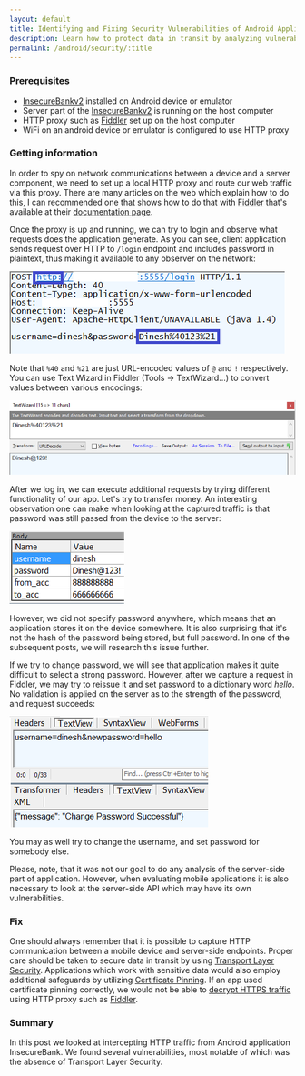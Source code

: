 ```yaml
---
layout: default
title: Identifying and Fixing Security Vulnerabilities of Android Applications - Protecting Data in Transit
description: Learn how to protect data in transit by analyzing vulnerable Android application
permalink: /android/security/:title
---
```


### Prerequisites

* [InsecureBankv2](https://github.com/dineshshetty/Android-InsecureBankv2) installed on Android device or emulator
* Server part of the [InsecureBankv2](https://github.com/dineshshetty/Android-InsecureBankv2) is running on the host computer
* HTTP proxy such as [Fiddler](http://www.telerik.com/fiddler) set up on the host computer
* WiFi on an android device or emulator is configured to use HTTP proxy 

### Getting information

In order to spy on network communications between a device and a server component, we need to set up a local HTTP proxy and route our web traffic via this proxy. There are many articles on the web which explain how to do this, I can recommended one that shows how to do that with [Fiddler](http://www.telerik.com/fiddler) that's available at their [documentation page](http://docs.telerik.com/fiddler/Configure-Fiddler/Tasks/ConfigureForAndroid).

Once the proxy is up and running, we can try to login and observe what requests does the application generate. As you can see, client application sends request over HTTP to `/login` endpoint and includes password in plaintext, thus making it available to any observer on the network: 

![Request to login endpoint from InsecureBank application is being sent over HTTP with password in plaintext](/images/android-login-request-as-seen-in-Fiddler.PNG)

Note that `%40` and `%21` are just URL-encoded values of `@` and `!` respectively. You can use Text Wizard in Fiddler (Tools -> TextWizard...) to convert values between various encodings: 

![Using Text Wizard in Fiddler to decode URL-encoded data](/images/android-fiddler-text-wizard.PNG)

After we log in, we can execute additional requests by trying different functionality of our app. Let's try to transfer money. An interesting observation one can make when looking at the captured traffic is that password was still passed from the device to the server: 

![Request to get accounts endpoint from InsecureBank application contains user's password](/images/android-transfer-request-as-seen-in-Fiddler.PNG)

However, we did not specify password anywhere, which means that an application stores it on the device somewhere. It is also surprising that it's not the hash of the password being stored, but full password. In one of the subsequent posts, we will research this issue further.

If we try to change password, we will see that application makes it quite difficult to select a strong password. However, after we capture a request in Fiddler, we may try to reissue it and set password to a dictionary word _hello_. No validation is applied on the server as to the strength of the password, and request succeeds: 

![Request to change password endpoint as seen in Fiddler](/images/android-change-password-request-as-seen-in-fiddler.PNG)

You may as well try to change the username, and set password for somebody else. 

Please, note, that it was not our goal to do any analysis of the server-side part of application. However, when evaluating mobile applications it is also necessary to look at the server-side API which may have its own vulnerabilities.

### Fix

One should always remember that it is possible to capture HTTP communication between a mobile device and server-side endpoints. Proper care should be taken to secure data in transit by using [Transport Layer Security](https://en.wikipedia.org/wiki/Transport_Layer_Security). Applications which work with sensitive data would also employ additional safeguards by utilizing [Certificate Pinning](https://en.wikipedia.org/wiki/HTTP_Public_Key_Pinning). If an app used certificate pinning correctly, we would not be able to [decrypt HTTPS traffic](https://www.fiddlerbook.com/fiddler/help/httpsdecryption.asp) using HTTP proxy such as [Fiddler](http://www.telerik.com/fiddler).

### Summary

In this post we looked at intercepting HTTP traffic from Android application InsecureBank. We found several vulnerabilities, most notable of which was the absence of Transport Layer Security.
